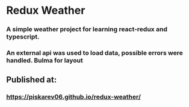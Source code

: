 # Redux Weather

### A simple weather project for learning react-redux and typescript.
### An external api was used to load data, possible errors were handled. Bulma for layout

## Published at:
### https://piskarev06.github.io/redux-weather/

